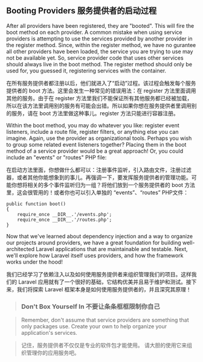 ## Booting Providers 服务提供者的启动过程

After all providers have been registered, they are "booted". This will fire the boot method on each provider. A common mistake when using service providers is attempting to use the services provided by another provider in the register method. Since, within the register method, we have no gurantee all other providers have been loaded, the service you are trying to use may not be available yet. So, service provider code that uses other services should always live in the boot method. The register method should only be used for, you guessed it, registering services with the container.

在所有服务提供者都注册以后，他们就进入了“启动”过程。该过程会触发每个服务提供者的 boot 方法。这里会发生一种常见的错误用法：在 register 方法里面调用其他的服务。由于在 register 方法里我们不能保证所有其他服务都已经被加载，所以在该方法里调用别的服务有可能会出错。所以如果你想在服务提供者里调用别的服务，请在 boot 方法里做这种事儿。register 方法只能进行容器注册。

Within the boot method, you may do whatever you like: register event listeners, include a route file, register filters, or anything else you can imagine. Again, use the provider as organizational tools. Perhaps you wish to group some related event listeners together? Placing them in the boot method of a service provider would be a great approach! Or, you could include an "events" or "routes" PHP file:

在启动方法里面，你想做什么都可以：注册事件监听，引入路由文件，注册过滤器，或者其他你能想象到的事儿。再强调一下，要发挥服务提供者的管理功能。可能你想将相关的多个事件监听归为一组？将他们放到一个服务提供者的 boot 方法里，这会很管用的！或者你也可以引入单独的 “events”、“routes” PHP文件：

```
public function boot()
{
    require_once __DIR__.'/events.php';
    require_once __DIR__.'/routes.php';
}
```

Now that we've learned about dependency injection and a way to organize our projects around providers, we have a great foundation for building well-architected Laravel applications that are maintainable and testable. Next, we'll explore how Laravel itself uses providers, and how the framework works under the hood!

我们已经学习了依赖注入以及如何使用服务提供者来组织管理我们的项目。这样我们的 Laravel 应用就有了一个很好的基础，它结构优美并且易于维护和测试。接下来，我们将探索 Laravel 框架本身是如何使用服务提供者的，并且深究其原理！

> ### Don't Box Yourself In 不要让条条框框限制你自己

> Remember, don't assume that service providers are something that only packages use. Create your own to help organize your application's services.

> 记住，服务提供者不仅仅是专业的软件包才能使用。 请大胆的使用它来组织管理你的应用服务吧。
